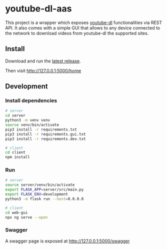 # youtube-dl-aas

This project is a wrapper which exposes [youtube-dl](https://github.com/ytdl-org/youtube-dl) functionalities via REST API. It also comes with a simple GUI that allows to any device connected to the network to download videos from youtube-dl the supported sites. 

## Install

Download and run the [latest release](https://github.com/FlamingTuri/url-builder/releases).

Then visit http://127.0.0.1:5000/home

## Development

### Install dependencies

```bash
# server
cd server
python3 -m venv venv
source venv/bin/activate
pip3 install -r requirements.txt
pip3 install -r requirements.gui.txt
pip3 install -r requirements.dev.txt
```

```bash
# client
cd client
npm install
```

### Run

```bash
# server
source server/venv/bin/activate
export FLASK_APP=server/src/main.py
export FLASK_ENV=development
python3 -m flask run --host=0.0.0.0
```

```bash
# client
cd web-gui
npx ng serve --open
```

### Swagger

A swagger page is exposed at http://127.0.0.1:5000/swagger

